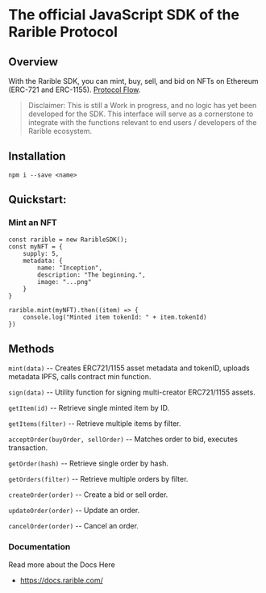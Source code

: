 # The official JavaScript SDK of the Rarible Protocol 

## Overview

With the Rarible SDK, you can mint, buy, sell, and bid on NFTs on Ethereum (ERC-721 and ERC-1155). [Protocol Flow](https://docs.rarible.com/#protocol-flow). 

> Disclaimer: This is still a Work in progress, and no logic has yet been developed for the SDK. This interface will serve as a cornerstone to integrate with the functions relevant to end users / developers of the Rarible ecosystem. 


## Installation

`npm i --save <name>`

## Quickstart:

### Mint an NFT

```
const rarible = new RaribleSDK();
const myNFT = {
    supply: 5,
    metadata: {
        name: "Inception",
        description: "The beginning.",
        image: "...png"
    }
}

rarible.mint(myNFT).then((item) => {
    console.log("Minted item tokenId: " + item.tokenId)
})
```

## Methods

`mint(data)` -- Creates ERC721/1155 asset metadata and tokenID, uploads metadata IPFS, calls contract min function.

`sign(data)` -- Utility function for signing multi-creator ERC721/1155 assets.

`getItem(id)` -- Retrieve single minted item by ID.

`getItems(filter)` -- Retrieve multiple items by filter.

`acceptOrder(buyOrder, sellOrder)` -- Matches order to bid, executes transaction.

`getOrder(hash)` -- Retrieve single order by hash.

`getOrders(filter)` -- Retrieve multiple orders by filter.

`createOrder(order)` -- Create a bid or sell order.

`updateOrder(order)` -- Update an order.

`cancelOrder(order)` -- Cancel an order.

### Documentation
Read more about the Docs Here
- https://docs.rarible.com/

